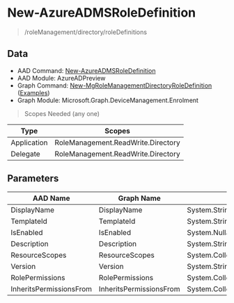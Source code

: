 # New-AzureADMSRoleDefinition

> /roleManagement/directory/roleDefinitions

## Data

+ AAD Command: [New-AzureADMSRoleDefinition](https://docs.microsoft.com/en-us/powershell/module/AzureADPreview/New-AzureADMSRoleDefinition)
+ AAD Module: AzureADPreview
+ Graph Command: [New-MgRoleManagementDirectoryRoleDefinition](https://docs.microsoft.com/en-us/powershell/module/Microsoft.Graph.DeviceManagement.Enrolment/New-MgRoleManagementDirectoryRoleDefinition) ([Examples](https://github.com/orgs/msgraph/discussions?discussions_q=New-MgRoleManagementDirectoryRoleDefinition))
+ Graph Module: Microsoft.Graph.DeviceManagement.Enrolment

> Scopes Needed (any one)

|Type|Scopes|
|---|---|
|Application|RoleManagement.ReadWrite.Directory|
|Delegate|RoleManagement.ReadWrite.Directory|

## Parameters

|AAD Name|Graph Name|AAD Type|Graph Type|Infos|
|---|---|---|---|---|
|DisplayName|DisplayName|System.String|System.String||
|TemplateId|TemplateId|System.String|System.String||
|IsEnabled|IsEnabled|System.Nullable/System.Boolean|System.Management.Automation.SwitchParameter||
|Description|Description|System.String|System.String||
|ResourceScopes|ResourceScopes|System.Collections.Generic.List/System.String|System.String[]||
|Version|Version|System.String|System.String||
|RolePermissions|RolePermissions|System.Collections.Generic.List/Microsoft.Open.MSGraph.Model.RolePermission|Microsoft.Graph.PowerShell.Models.IMicrosoftGraphUnifiedRolePermission[]||
|InheritsPermissionsFrom|InheritsPermissionsFrom|System.Collections.Generic.List/Microsoft.Open.MSGraph.Model.DirectoryRoleDefinition|Microsoft.Graph.PowerShell.Models.IMicrosoftGraphUnifiedRoleDefinition1[]||

